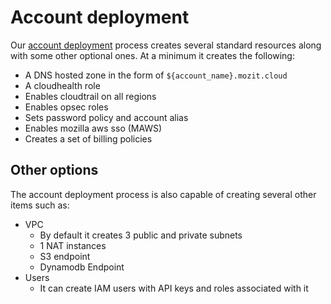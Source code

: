 # Account deployment

Our [account deployment](https://github.com/mozilla-it/itsre-deploy) process creates several standard resources along with some other optional ones. At a minimum it creates the following:

* A DNS hosted zone in the form of `${account_name}.mozit.cloud`
* A cloudhealth role
* Enables cloudtrail on all regions
* Enables opsec roles
* Sets password policy and account alias
* Enables mozilla aws sso (MAWS)
* Creates a set of billing policies

## Other options
The account deployment process is also capable of creating several other items such as:

* VPC
	* By default it creates 3 public and private subnets
	* 1 NAT instances
	* S3 endpoint
	* Dynamodb Endpoint
* Users
	* It can create IAM users with API keys and roles associated with it
